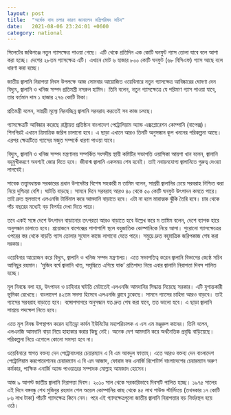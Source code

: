 ```yaml
---
layout: post
title:  "অর্ধেক বাস চলার কারণ জানালেন মন্ত্রিপরিষদ সচিব"
date:   2021-08-06 23:24:01 +0600
category: national
---
```

সিলেটের জকিগঞ্জে নতুন গ্যাসক্ষেত্র পাওয়া গেছে। এটি থেকে প্রতিদিন এক কোটি ঘনফুট গ্যাস তোলা যাবে বলে আশা করা হচ্ছে। দেশের ২৮তম গ্যাসক্ষেত্র এটি। এখানে মোট ৬ হাজার ৮০০ কোটি ঘনফুট (৬৮ বিসিএফ) গ্যাস আছে বলে ধারণা করা হচ্ছে।

জাতীয় জ্বালানি নিরাপত্তা দিবস উপলক্ষে আজ সোমবার আয়োজিত ওয়েবিনারে নতুন গ্যাসক্ষেত্র আবিষ্কারের ঘোষণা দেন বিদ্যুৎ, জ্বালানি ও খনিজ সম্পদ প্রতিমন্ত্রী নসরুল হামিদ। তিনি বলেন, নতুন গ্যাসক্ষেত্রে যে পরিমাণ গ্যাস পাওয়া যাবে, তার বর্তমান দাম ১ হাজার ২৭৬ কোটি টাকা।

প্রতিমন্ত্রী বলেন, সাশ্রয়ী মূল্যে নিরবচ্ছিন্ন জ্বালানি সরবরাহ করতেই সব কাজ চলছে।

গ্যাসক্ষেত্রটি আবিষ্কার করেছে রাষ্ট্রায়ত্ত প্রতিষ্ঠান বাংলাদেশ পেট্রোলিয়াম অ্যান্ড এক্সপ্লোরেশন কোম্পানি (বাপেক্স)। শিগগিরই এখানে ত্রিমাত্রিক জরিপ চালানো হবে। এ ছাড়া এখানে আরও তিনটি অনুসন্ধান কূপ খননের পরিকল্পনা আছে। এরপর ক্ষেত্রটিতে গ্যাসের মজুত সম্পর্কে ধারণা পাওয়া যাবে।

বিদ্যুৎ, জ্বালানি ও খনিজ সম্পদ মন্ত্রণালয় সম্পর্কিত সংসদীয় স্থায়ী কমিটির সভাপতি ওয়াসিকা আয়শা খান বলেন, জ্বালানি বহুমুখীকরণে অবশ্যই জোর দিতে হবে। জীবাশ্ম জ্বালানি একসময় শেষ হবেই। তাই নবায়নযোগ্য জ্বালানিতে গুরুত্ব দেওয়া লাগবেই।

সাবেক তত্ত্বাবধায়ক সরকারের প্রধান উপদেষ্টার বিশেষ সহকারী ম তামিম বলেন, সাশ্রয়ী জ্বালানির চেয়ে সরবরাহ নিশ্চিত করা নিয়ে দুশ্চিন্তা বেশি। ঘাটতি বাড়ছে। সামনে দিনে সরবরাহ আরও ৪০ থেকে ৫০ কোটি ঘনফুট উৎপাদন কমতে পারে। তাই দ্রুত স্থলভাগে এলএনজি টার্মিনাল করে আমদানি বাড়াতে হবে। এটা না হলে মারাত্মক ঝুঁকি তৈরি হবে। চার থেকে পাঁচ বছরের মধ্যেই বড় বিপর্যয় দেখা দিতে পারে।

তবে একই সঙ্গে দেশে উৎপাদন বাড়ানোর তৎপরতা আরও বাড়াতে হবে উল্লেখ করে ম তামিম বলেন, দেশে ব্যাপক হারে অনুসন্ধান চালাতে হবে। প্রয়োজনে বাপেক্সের পাশাপাশি স্থলে বহুজাতিক কোম্পানিকে নিয়ে আসা। পুরোনো গ্যাসক্ষেত্রের ওপরের স্তর থেকে বাড়তি গ্যাস তোলার সুযোগ কাজে লাগানো যেতে পারে। সমুদ্রে দ্রুত বহুমাত্রিক জরিপকাজ শেষ করা দরকার।

ওয়েবিনার আয়োজন করে বিদ্যুৎ, জ্বালানি ও খনিজ সম্পদ মন্ত্রণালয়। এতে সভাপতিত্ব করেন জ্বালানি বিভাগের জ্যেষ্ঠ সচিব আনিছুর রহমান। ‘মুজিব বর্ষে জ্বালানি খাত, সমৃদ্ধিতে এগিয়ে যাক’ প্রতিপাদ্য নিয়ে এবার জ্বালানি নিরাপত্তা দিবস পালিত হচ্ছে।

মূল নিবন্ধে বলা হয়, উৎপাদন ও চাহিদার ঘাটতি মেটাতেই এলএনজি আমদানির সিদ্ধান্ত নিয়েছে সরকার। এটি যুগান্তকারী ভূমিকা রেখেছে। বাংলাদেশ ৪২তম সদস্য হিসেবে এলএনজি ক্লাবে ঢুকেছে। সামনে গ্যাসের চাহিদা আরও বাড়বে। তাই গ্যাসের সরবরাহ বাড়াতে হবে। বঙ্গোপসাগরে অনুসন্ধান যত দ্রুত শেষ করা যাবে, তত ভালো হবে। এ ছাড়া জ্বালানি সাশ্রয়ে পদক্ষেপ নিতে হবে।

এতে মূল নিবন্ধ উপস্থাপন করেন হাইড্রো কার্বন ইউনিটের মহাপরিচালক এ এস এম মঞ্জুরুল কাদের। তিনি বলেন, এলএনজি আমদানি বাড়া নিয়ে হাহাকার করার কিছু নেই। অনেক দেশ আমদানি করে অর্থনৈতিক প্রবৃদ্ধি বাড়িয়েছে। পরিকল্পনা নিয়ে এগোলে কোনো সমস্যা হবে না।

ওয়েবিনারে স্বাগত বক্তব্য দেন পেট্রোবাংলার চেয়ারম্যান এ বি এম আবদুল ফাত্তাহ্। এতে আরও বক্তব্য দেন বাংলাদেশ পেট্রোলিয়াম করপোরেশনের চেয়ারম্যান এ বি এম আজাদ, ফোরাম ফর এনার্জি রিপোটার্স বাংলাদেশের চেয়ারম্যান অরুণ কর্মকার, পাক্ষিক এনার্জি অ্যান্ড পাওয়ারের সম্পাদক মোল্লাহ আমজাদ হোসেন।

আজ ৯ আগস্ট জাতীয় জ্বালানি নিরাপত্তা দিবস। ২০১০ সাল থেকে সরকারিভাবে দিবসটি পালিত হচ্ছে। ১৯৭৫ সালের এই দিনে বঙ্গবন্ধু শেখ মুজিবুর রহমান শেল অয়েল কোম্পানির কাছ থেকে ৪৫ লাখ পাউন্ড স্টার্লিংয়ে (তখনকার ১৭ কোটি ৮৬ লাখ টাকা) পাঁচটি গ্যাসক্ষেত্র কিনে নেন। পরে এই গ্যাসক্ষেত্রগুলো জাতীয় জ্বালানি নিরাপত্তার বড় নির্ভরস্থল হয়ে ওঠে।



[jekyll-docs]: https://jekyllrb.com/docs/home
[jekyll-gh]:   https://github.com/jekyll/jekyll
[jekyll-talk]: https://talk.jekyllrb.com/
